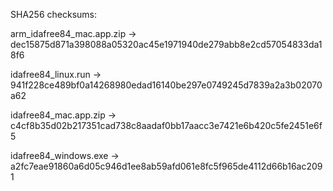 SHA256 checksums:

arm_idafree84_mac.app.zip -> dec15875d871a398088a05320ac45e1971940de279abb8e2cd57054833da18f6

idafree84_linux.run -> 941f228ce489bf0a14268980edad16140be297e0749245d7839a2a3b02070a62

idafree84_mac.app.zip -> c4cf8b35d02b217351cad738c8aadaf0bb17aacc3e7421e6b420c5fe2451e6f5

idafree84_windows.exe -> a2fc7eae91860a6d05c946d1ee8ab59afd061e8fc5f965de4112d66b16ac2091
